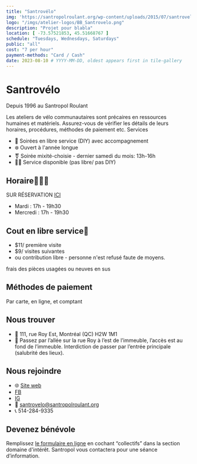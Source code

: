 ```yaml
---
title: "Santrovélo"
img: 'https://santropolroulant.org/wp-content/uploads/2015/07/santrovelo-200x200.jpg' # '/imgs/browse-heritage.png'
logo: "/imgs/atelier-logos/BB_Santrovelo.png"
description: "Projet pour blabla"
location: [ -73.57521853, 45.51668767 ]
schedule: "Tuesdays, Wednesdays, Saturdays"
public: "all"
cost: "7 per hour"
payment-methods: "Card / Cash"
date: 2023-08-10 # YYYY-MM-DD, oldest appears first in tile-gallery
---
```


# Santrovélo

Depuis 1996 au Santropol Roulant

Les ateliers de vélo communautaires sont précaires en ressources humaines et matériels. Assurez-vous de vérifier les détails de leurs horaires, procédures, méthodes de paiement etc.
Services

- 🔧 Soirées en libre service (DIY) avec accompagnement
- ❄️ Ouvert à l'année longue
- ⚧️ Soirée mixité-choisie - dernier samedi du mois: 13h-16h
- 🧑‍🔧 Service disponible (pas libre/ pas DIY)

## Horaire🔧🧑‍🔧

SUR RÉSERVATION [ICI](https://santrovelo.square.site/)

- Mardi : 17h - 19h30
- Mercredi : 17h - 19h30

## Cout en libre service🔧

- $11/ première visite
- $9/ visites suivantes
- ou contribution libre - personne n'est refusé faute de moyens.

frais des pièces usagées ou neuves en sus

## Méthodes de paiement

Par carte, en ligne, et comptant

## Nous trouver

- 📍  111, rue Roy Est, Montréal (QC) H2W 1M1
- 🔎 Passez par l’allée sur la rue Roy à l’est de l’immeuble, l’accès est au fond de l’immeuble. Interdiction de passer par l’entrée principale (salubrité des lieux). 

## Nous rejoindre

- 🌐  [Site web](https://santropolroulant.org/fr/quest-ce-que-le-roulant/des-collectifs/santrovelo-2/)
- [FB](https://www.facebook.com/SantroVelo/)
- [IG](https://www.instagram.com/santrovelo/)
- 📨  santrovelo@santropolroulant.org
- 📞  514-284-9335

## Devenez bénévole

Remplissez [le formulaire en ligne](https://santropolroulant.org/fr/devenir-benevole/) en cochant “collectifs” dans la section domaine d'intérêt. Santropol vous contactera pour une séance d’information.